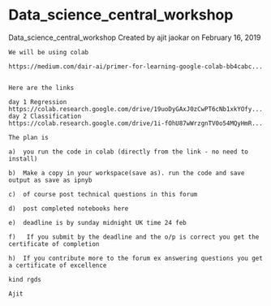 # Data_science_central_workshop
Data_science_central_workshop
Created by ajit jaokar on February 16, 2019

    We will be using colab

    https://medium.com/dair-ai/primer-for-learning-google-colab-bb4cabc...

    
    Here are the links

    day 1 Regression
    https://colab.research.google.com/drive/19uoDyGAxJ0zCwPT6cNb1xkYOfy...
    day 2 Classification
    https://colab.research.google.com/drive/1i-fOhU87wWrzgnTV0o54MQyHmR...

    The plan is

    a)  you run the code in colab (directly from the link - no need to install)

    b)  Make a copy in your workspace(save as). run the code and save output as save as ipnyb

    c)  of course post technical questions in this forum 

    d)  post completed notebooks here

    e)  deadline is by sunday midnight UK time 24 feb

    f)   If you submit by the deadline and the o/p is correct you get the certificate of completion

    h)  If you contribute more to the forum ex answering questions you get a certificate of excellence

    kind rgds

    Ajit
